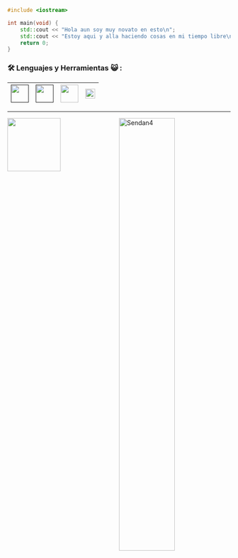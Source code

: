 ```cpp
#include <iostream>

int main(void) {
    std::cout << "Hola aun soy muy novato en esto\n";
    std::cout << "Estoy aqui y alla haciendo cosas en mi tiempo libre\n";
    return 0;
}
```

<!--Grupo de Lenguajes y herramientas-->
### 🛠️ Lenguajes y Herramientas 😺 :
| <a href = ""><img src = "html5.avif" width = "40" height = "auto"></a> | <a href = ""><img src = "css3.avif" width = "40" height = "auto"></a> | <a href = "https://github.com/Sendan4/448L/blob/main/alp.webm?raw=true"><img src = "c++.avif" width = "40" height = "auto"></a> | <a href = "https://github.com/neovim/neovim"><img src = "nvim.avif" width = "22" height = "auto"></a> |
| ----------- | ----------- | ----------- | ----------- |

<!--| <a href = ""><img src = "rustacean-flat-happy.svg" width = "95" height = "auto"></a> -->
<!-- Aregare Rust en cuanto empieze a aprenderlo -->

<hr>


<a href = "https://raw.githubusercontent.com/Sendan4/Sendan4/main/Kapi%20bruh.avif">
<p><img src="https://readme-stats.delivery-klad.vercel.app/api/top-langs?username=Sendan4&show_icons=true&theme=dark&hide_border=true&locale=es&layout=compact" alt="Sendan4" width = "50%" height = "auto" align = "right"/></p>
</a>

<!-- Riolu -->
<a href= "https://raw.githubusercontent.com/448L/448L/main/Kapi%20bruh.avif">
  <img src = "ac148350-6bb2-4595-9ff6-f5b127a539d9.gif" width = "120" height = "auto" align = "left"/>
</a>

<!-- No se vale ver los enlaces en el repositorio, arruinaras la sorpresa -->
